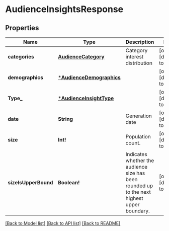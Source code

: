 # AudienceInsightsResponse

## Properties
Name | Type | Description | Notes
------------ | ------------- | ------------- | -------------
**categories** | [**AudienceCategory**](AudienceCategory.md) | Category interest distribution | [optional] [default to null]
**demographics** | [***AudienceDemographics**](AudienceDemographics.md) |  | [optional] [default to null]
**Type_** | [***AudienceInsightType**](AudienceInsightType.md) |  | [optional] [default to null]
**date** | **String** | Generation date | [optional] [default to null]
**size** | **Int!** | Population count. | [optional] [default to null]
**sizeIsUpperBound** | **Boolean!** | Indicates whether the audience size has been rounded up to the next highest upper boundary. | [optional] [default to null]

[[Back to Model list]](../README.md#documentation-for-models) [[Back to API list]](../README.md#documentation-for-api-endpoints) [[Back to README]](../README.md)


